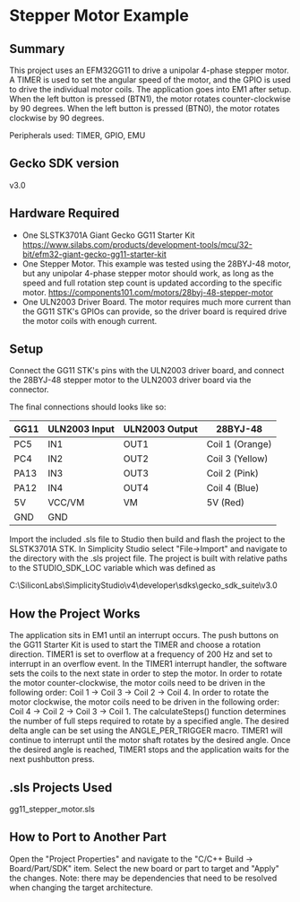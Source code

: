 # Stepper Motor Example #

## Summary ##

This project uses an EFM32GG11 to drive a unipolar 4-phase stepper motor. A TIMER is used to set the angular speed of the motor, and the GPIO is used to drive the individual motor coils. The application goes into EM1 after setup. When the left button is pressed (BTN1), the motor rotates counter-clockwise by 90 degrees. When the left button is pressed (BTN0), the motor rotates clockwise by 90 degrees.

Peripherals used: TIMER, GPIO, EMU

## Gecko SDK version ##

v3.0

## Hardware Required ##

- One SLSTK3701A Giant Gecko GG11 Starter Kit
<https://www.silabs.com/products/development-tools/mcu/32-bit/efm32-giant-gecko-gg11-starter-kit>
- One Stepper Motor. This example was tested using the 28BYJ-48 motor, but any unipolar 4-phase stepper motor should work, as long as the speed and full rotation step count is updated according to the specific motor.
<https://components101.com/motors/28byj-48-stepper-motor>
- One ULN2003 Driver Board. The motor requires much more current than the GG11 STK's GPIOs can provide, so the driver board is required drive the motor coils with enough current.

## Setup ##

Connect the GG11 STK's pins with the ULN2003 driver board, and connect the 28BYJ-48 stepper motor to the ULN2003 driver board via the connector.

The final connections should looks like so:

| GG11 | ULN2003 Input | ULN2003 Output | 28BYJ-48        |
|------|---------------|----------------|-----------------|
| PC5  | IN1           | OUT1           | Coil 1 (Orange) |
| PC4  | IN2           | OUT2           | Coil 3 (Yellow) |
| PA13 | IN3           | OUT3           | Coil 2 (Pink)   |
| PA12 | IN4           | OUT4           | Coil 4 (Blue)   |
| 5V   | VCC/VM        | VM             | 5V (Red)        |
| GND  | GND           |                |                 |


Import the included .sls file to Studio then build and flash the project to the SLSTK3701A STK.
In Simplicity Studio select "File->Import" and navigate to the directory with the .sls project file.
The project is built with relative paths to the STUDIO_SDK_LOC variable which was defined as

C:\SiliconLabs\SimplicityStudio\v4\developer\sdks\gecko_sdk_suite\v3.0

## How the Project Works ##

The application sits in EM1 until an interrupt occurs. The push buttons on the GG11 Starter Kit is used to start the TIMER and choose a rotation direction. TIMER1 is set to overflow at a frequency of 200 Hz and set to interrupt in an overflow event. In the TIMER1 interrupt handler, the software sets the coils to the next state in order to step the motor. In order to rotate the motor counter-clockwise, the motor coils need to be driven in the following order: Coil 1 -> Coil 3 -> Coil 2 -> Coil 4. In order to rotate the motor clockwise, the motor coils need to be driven in the following order: Coil 4 -> Coil 2 -> Coil 3 -> Coil 1. The calculateSteps() function determines the number of full steps required to rotate by a specified angle. The desired delta angle can be set using the ANGLE_PER_TRIGGER macro. TIMER1 will continue to interrupt until the motor shaft rotates by the desired angle. Once the desired angle is reached, TIMER1 stops and the application waits for the next pushbutton press.

## .sls Projects Used ##

gg11_stepper_motor.sls

## How to Port to Another Part ##

Open the "Project Properties" and navigate to the "C/C++ Build -> Board/Part/SDK" item.  Select the new board or part to target and "Apply" the changes.  Note: there may be dependencies that need to be resolved when changing the target architecture.
